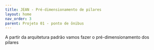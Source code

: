 ```yaml
---
title: JEAN - Pré-dimensionamento de pilares
layout: home
nav_order: 3
parent: Projeto 01 - ponto de ônibus
---
```


<!--Don't delete this script-->
<script src = "https://polyfill.io/v3/polyfill.min.js?features=es6"></script>
<script id = "MathJax-script" async src="https://cdn.jsdelivr.net/npm/mathjax@3/es5/tex-mml-chtml.js"></script>
<!--Don't delete this script-->

A partir da arquitetura padrão vamos fazer o pré-dimensionamento dos pilares
